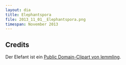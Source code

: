 ```yaml
---
layout: dia
title: Elephantspora
file: 2013_11_01__Elephantspora.png
timespan: November 2013
---
```


## Credits

Der Elefant ist ein [Public Domain-Clipart von lemmling](http://openclipart.org/detail/17810/-by--17810).
